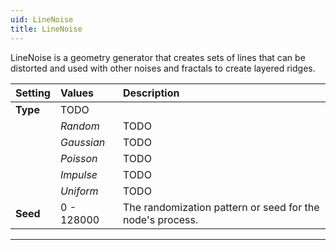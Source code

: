 ```yaml
---
uid: LineNoise
title: LineNoise
---
```


LineNoise is a geometry generator that creates sets of lines that can be distorted and used with other noises and fractals to create layered ridges.

| Setting  | Values     | Description                                               |
| :------- | :--------- | :-------------------------------------------------------- |
| **Type** | TODO      |
|          | *Random*   | TODO                                                     |
|          | *Gaussian* | TODO                                                     |
|          | *Poisson*  | TODO                                                     |
|          | *Impulse*  | TODO                                                     |
|          | *Uniform*  | TODO                                                     |
| **Seed** | 0 - 128000 | The randomization pattern or seed for the node's process. |




***

<!--examples-->